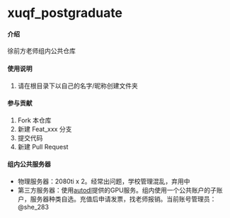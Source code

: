 # xuqf_postgraduate

#### 介绍
徐前方老师组内公共仓库

#### 使用说明

1.  请在根目录下以自己的名字/昵称创建文件夹

#### 参与贡献

1.  Fork 本仓库
2.  新建 Feat_xxx 分支
3.  提交代码
4.  新建 Pull Request

#### 组内公共服务器
- 物理服务器：2080ti x 2。经常出问题，学校管理混乱，弃用中
- 第三方服务器：使用[autodl](https://www.autodl.com)提供的GPU服务。组内使用一个公共账户的子账户，服务器种类自选。充值后申请发票，找老师报销。当前账号管理员： @she_283 
